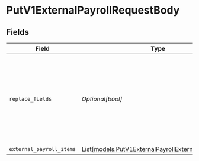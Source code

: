 # PutV1ExternalPayrollRequestBody


## Fields

| Field                                                                                                          | Type                                                                                                           | Required                                                                                                       | Description                                                                                                    |
| -------------------------------------------------------------------------------------------------------------- | -------------------------------------------------------------------------------------------------------------- | -------------------------------------------------------------------------------------------------------------- | -------------------------------------------------------------------------------------------------------------- |
| `replace_fields`                                                                                               | *Optional[bool]*                                                                                               | :heavy_minus_sign:                                                                                             | Patch update external payroll items when set to true, otherwise it will overwrite the previous changes.        |
| `external_payroll_items`                                                                                       | List[[models.PutV1ExternalPayrollExternalPayrollItems](../models/putv1externalpayrollexternalpayrollitems.md)] | :heavy_minus_sign:                                                                                             | N/A                                                                                                            |